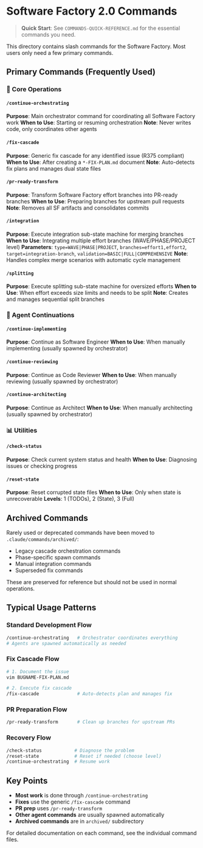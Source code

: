 # Software Factory 2.0 Commands

> **Quick Start**: See `COMMANDS-QUICK-REFERENCE.md` for the essential commands you need.

This directory contains slash commands for the Software Factory. Most users only need a few primary commands.

## Primary Commands (Frequently Used)

### 🎯 Core Operations

#### `/continue-orchestrating`
**Purpose**: Main orchestrator command for coordinating all Software Factory work
**When to Use**: Starting or resuming orchestration
**Note**: Never writes code, only coordinates other agents

#### `/fix-cascade`
**Purpose**: Generic fix cascade for any identified issue (R375 compliant)
**When to Use**: After creating a `*-FIX-PLAN.md` document
**Note**: Auto-detects fix plans and manages dual state files

#### `/pr-ready-transform`
**Purpose**: Transform Software Factory effort branches into PR-ready branches
**When to Use**: Preparing branches for upstream pull requests
**Note**: Removes all SF artifacts and consolidates commits

#### `/integration`
**Purpose**: Execute integration sub-state machine for merging branches
**When to Use**: Integrating multiple effort branches (WAVE/PHASE/PROJECT level)
**Parameters**: `type=WAVE|PHASE|PROJECT`, `branches=effort1,effort2`, `target=integration-branch`, `validation=BASIC|FULL|COMPREHENSIVE`
**Note**: Handles complex merge scenarios with automatic cycle management

#### `/splitting`
**Purpose**: Execute splitting sub-state machine for oversized efforts
**When to Use**: When effort exceeds size limits and needs to be split
**Note**: Creates and manages sequential split branches

### 🔧 Agent Continuations

#### `/continue-implementing`
**Purpose**: Continue as Software Engineer
**When to Use**: When manually implementing (usually spawned by orchestrator)

#### `/continue-reviewing`
**Purpose**: Continue as Code Reviewer
**When to Use**: When manually reviewing (usually spawned by orchestrator)

#### `/continue-architecting`
**Purpose**: Continue as Architect
**When to Use**: When manually architecting (usually spawned by orchestrator)

### 📊 Utilities

#### `/check-status`
**Purpose**: Check current system status and health
**When to Use**: Diagnosing issues or checking progress

#### `/reset-state`
**Purpose**: Reset corrupted state files
**When to Use**: Only when state is unrecoverable
**Levels**: 1 (TODOs), 2 (State), 3 (Full)

## Archived Commands

Rarely used or deprecated commands have been moved to `.claude/commands/archived/`:
- Legacy cascade orchestration commands
- Phase-specific spawn commands
- Manual integration commands
- Superseded fix commands

These are preserved for reference but should not be used in normal operations.

## Typical Usage Patterns

### Standard Development Flow
```bash
/continue-orchestrating   # Orchestrator coordinates everything
# Agents are spawned automatically as needed
```

### Fix Cascade Flow
```bash
# 1. Document the issue
vim BUGNAME-FIX-PLAN.md

# 2. Execute fix cascade
/fix-cascade              # Auto-detects plan and manages fix
```

### PR Preparation Flow
```bash
/pr-ready-transform       # Clean up branches for upstream PRs
```

### Recovery Flow
```bash
/check-status            # Diagnose the problem
/reset-state             # Reset if needed (choose level)
/continue-orchestrating  # Resume work
```

## Key Points

- **Most work** is done through `/continue-orchestrating`
- **Fixes** use the generic `/fix-cascade` command
- **PR prep** uses `/pr-ready-transform`
- **Other agent commands** are usually spawned automatically
- **Archived commands** are in `archived/` subdirectory

For detailed documentation on each command, see the individual command files.